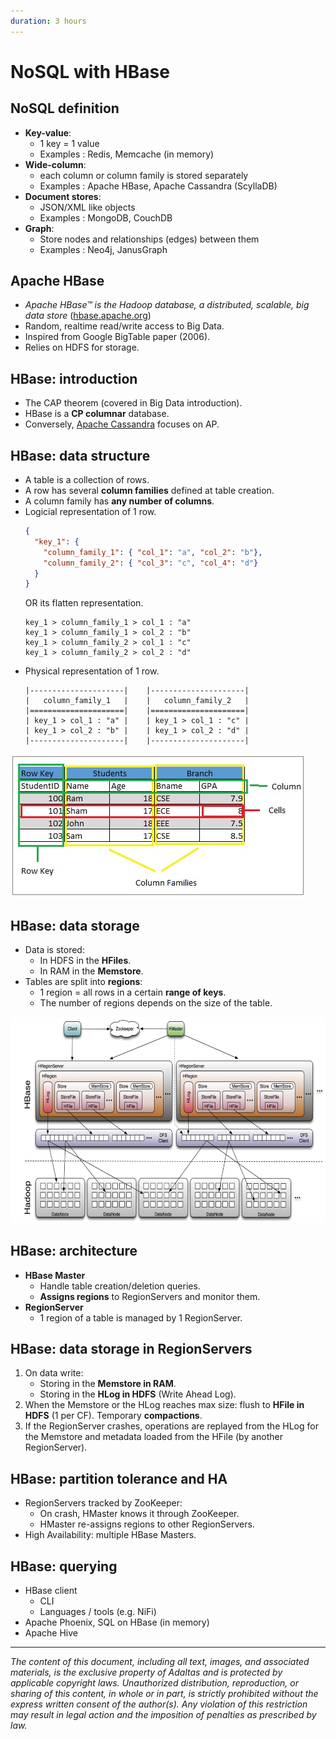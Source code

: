 ```yaml
---
duration: 3 hours
---
```


# NoSQL with HBase

## NoSQL definition

- **Key-value**:
  - 1 key = 1 value
  - Examples : Redis, Memcache (in memory)
- **Wide-column**:
  - each column or column family is stored separately
  - Examples : Apache HBase, Apache Cassandra (ScyllaDB)
- **Document stores**:
  - JSON/XML like objects
  - Examples : MongoDB, CouchDB
- **Graph**:
  - Store nodes and relationships (edges) between them
  - Examples : Neo4j, JanusGraph

## Apache HBase

- _Apache HBase™ is the Hadoop database, a distributed, scalable, big data store_ ([hbase.apache.org](hbase.apache.org))
- Random, realtime read/write access to Big Data.
- Inspired from Google BigTable paper (2006).
- Relies on HDFS for storage.

## HBase: introduction

- The CAP theorem (covered in Big Data introduction).
- HBase is a **CP columnar** database.
- Conversely, [Apache Cassandra](https://cassandra.apache.org) focuses on AP.

## HBase: data structure

- A table is a collection of rows.
- A row has several **column families** defined at table creation.
- A column family has **any number of columns**.
- Logicial representation of 1 row.
  ```json
  {
    "key_1": {
      "column_family_1": { "col_1": "a", "col_2": "b"},
      "column_family_2": { "col_3": "c", "col_4": "d"}
    }
  }
  ```
  OR its flatten representation.
  ```text
  key_1 > column_family_1 > col_1 : "a"
  key_1 > column_family_1 > col_2 : "b"
  key_1 > column_family_2 > col_1 : "c"
  key_1 > column_family_2 > col_2 : "d"
  ```
- Physical representation of 1 row.
  ```text
  |---------------------|    |---------------------|
  |   column_family_1   |    |   column_family_2   | 
  |=====================|    |=====================|
  | key_1 > col_1 : "a" |    | key_1 > col_1 : "c" |
  | key_1 > col_2 : "b" |    | key_1 > col_2 : "d" |
  |---------------------|    |---------------------|
  ```

![HBase data structure](./assets/hbase_data_structure.jpg)

## HBase: data storage

- Data is stored:
  - In HDFS in the **HFiles**.
  - In RAM in the **Memstore**.
- Tables are split into **regions**:
  - 1 region = all rows in a certain **range of keys**.
  - The number of regions depends on the size of the table.

![HBase architecture](./assets/hbase_architecture.png)

## HBase: architecture

- **HBase Master**
  - Handle table creation/deletion queries.
  - **Assigns regions** to RegionServers and monitor them.
- **RegionServer**
  - 1 region of a table is managed by 1 RegionServer.

## HBase: data storage in RegionServers

1. On data write:
   - Storing in the **Memstore in RAM**.
   - Storing in the **HLog in HDFS** (Write Ahead Log).
2. When the Memstore or the HLog reaches max size: flush to **HFile in HDFS** (1 per CF). Temporary **compactions**.
3. If the RegionServer crashes, operations are replayed from the HLog for the Memstore and metadata loaded from the HFile (by another RegionServer).

## HBase: partition tolerance and HA

- RegionServers tracked by ZooKeeper:
  - On crash, HMaster knows it through ZooKeeper.
  - HMaster re-assigns regions to other RegionServers.
- High Availability: multiple HBase Masters.

## HBase: querying

- HBase client
  - CLI
  - Languages / tools (e.g. NiFi)
- Apache Phoenix, SQL on HBase (in memory)
- Apache Hive

---

*The content of this document, including all text, images, and associated materials, is the exclusive property of Adaltas and is protected by applicable copyright laws. Unauthorized distribution, reproduction, or sharing of this content, in whole or in part, is strictly prohibited without the express written consent of the author(s). Any violation of this restriction may result in legal action and the imposition of penalties as prescribed by law.*
